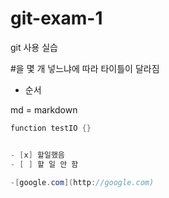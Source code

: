 # git-exam-1
git 사용 실습

#을 몇 개 넣느냐에 따라 타이틀이 달라짐
- 순서

md = markdown 

```java
function testIO {}


- [x] 할일했음
- [ ] 할 일 안 함

-[google.com](http://google.com)
